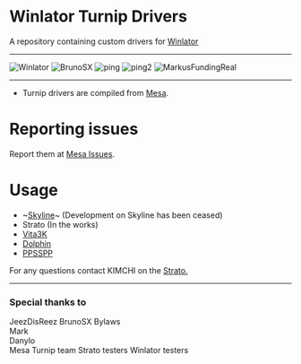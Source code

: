 # Winlator Turnip Drivers
A repository containing custom drivers for <a href="https://github.com/brunodev85/winlator">Winlator</a>

---

![Winlator](https://img.shields.io/badge/MarkusTech-Corp-critical) ![BrunoSX](https://img.shields.io/badge/patched-for%20Skyline-blueviolet) ![ping](https://img.shields.io/badge/Ping%20Nozwock-for%20support-informational) ![ping2](https://img.shields.io/badge/also-havocr-green) 
![MarkusFundingReal](https://img.shields.io/badge/funding-markus%20tech-9cf)

---

- Turnip drivers are compiled from <a href="https://docs.mesa3d.org/index.html">Mesa</a>.

# Reporting issues

Report them at <a href="https://gitlab.freedesktop.org/mesa/mesa/-/issues">Mesa Issues</a>.

# Usage

- ~[Skyline](docs/skyline.md)~ (Development on Skyline has been ceased)
- Strato (In the works)
- [Vita3K](docs/vita3k.md)
- [Dolphin](docs/dolphin.md)
- [PPSSPP](docs/ppsspp.md)

For any questions contact KIMCHI on the <a href="https://discord.gg/YhpdhVBmXX">Strato.</a>

---

### Special thanks to
JeezDisReez
BrunoSX
Bylaws  
Mark     
Danylo  
Mesa Turnip team 
Strato testers
Winlator testers
